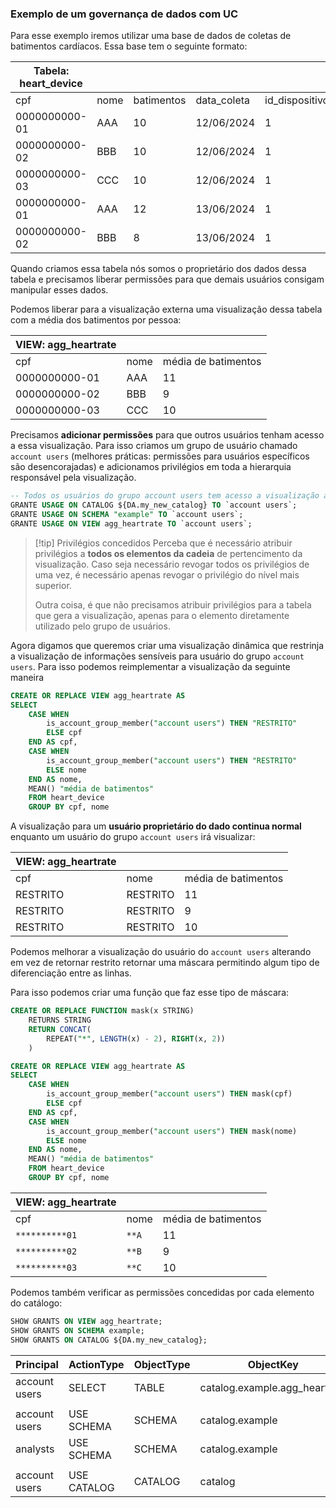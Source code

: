 ### Exemplo de um governança de dados com UC

Para esse exemplo iremos utilizar uma base de dados de coletas de batimentos cardíacos. Essa base tem o seguinte formato:

| Tabela: heart_device |      |            |             |                |
| -------------------- | ---- | ---------- | ----------- | -------------- |
| cpf                  | nome | batimentos | data_coleta | id_dispositivo |
| 0000000000-01        | AAA  | 10         | 12/06/2024  | 1              |
| 0000000000-02        | BBB  | 10         | 12/06/2024  | 1              |
| 0000000000-03        | CCC  | 10         | 12/06/2024  | 1              |
| 0000000000-01        | AAA  | 12         | 13/06/2024  | 1              |
| 0000000000-02        | BBB  | 8          | 13/06/2024  | 1              |
Quando criamos essa tabela nós somos o proprietário dos dados dessa tabela e precisamos liberar permissões para que demais usuários consigam manipular esses dados.

Podemos liberar para a visualização externa uma visualização dessa tabela com a média dos batimentos por pessoa:

| VIEW: agg_heartrate |      |                     |
| ------------------- | ---- | ------------------- |
| cpf                 | nome | média de batimentos |
| 0000000000-01       | AAA  | 11                  |
| 0000000000-02       | BBB  | 9                   |
| 0000000000-03       | CCC  | 10                  |

Precisamos **adicionar permissões** para que outros usuários tenham acesso a essa visualização. Para isso criamos um grupo de usuário chamado `account users` (melhores práticas: permissões para usuários específicos são desencorajadas) e adicionamos privilégios em toda a hierarquia responsável pela visualização.

```sql
-- Todos os usuários do grupo account users tem acesso a visualização agg_heartrate
GRANTE USAGE ON CATALOG ${DA.my_new_catalog} TO `account users`;
GRANTE USAGE ON SCHEMA "example" TO `account users`;
GRANTE USAGE ON VIEW agg_heartrate TO `account users`;
```

> [!tip] Privilégios concedidos
> Perceba que é necessário atribuir privilégios a **todos os elementos da cadeia** de pertencimento da visualização. Caso seja necessário revogar todos os privilégios de uma vez, é necessário apenas revogar o privilégio do nível mais superior.
> 
> Outra coisa, é que não precisamos atribuir privilégios para a tabela que gera a visualização, apenas para o elemento diretamente utilizado pelo grupo de usuários.

Agora digamos que queremos criar uma visualização dinâmica que restrinja a visualização de informações sensíveis para usuário do grupo `account users`. Para isso podemos reimplementar a visualização da seguinte maneira

```sql
CREATE OR REPLACE VIEW agg_heartrate AS
SELECT
	CASE WHEN
		is_account_group_member("account users") THEN "RESTRITO"
		ELSE cpf
	END AS cpf,
	CASE WHEN
		is_account_group_member("account users") THEN "RESTRITO"
		ELSE nome
	END AS nome,
	MEAN() "média de batimentos"
	FROM heart_device
	GROUP BY cpf, nome
```

A visualização para um **usuário proprietário do dado continua normal** enquanto um usuário do grupo `account users` irá visualizar:

| VIEW: agg_heartrate |          |                     |
| ------------------- | -------- | ------------------- |
| cpf                 | nome     | média de batimentos |
| RESTRITO            | RESTRITO | 11                  |
| RESTRITO            | RESTRITO | 9                   |
| RESTRITO            | RESTRITO | 10                  |
Podemos melhorar a visualização do usuário do `account users` alterando em vez de retornar restrito retornar uma máscara permitindo algum tipo de diferenciação entre as linhas. 

Para isso podemos criar uma função que faz esse tipo de máscara:

```sql
CREATE OR REPLACE FUNCTION mask(x STRING)
	RETURNS STRING
	RETURN CONCAT(
		REPEAT("*", LENGTH(x) - 2), RIGHT(x, 2))
	)

CREATE OR REPLACE VIEW agg_heartrate AS
SELECT
	CASE WHEN
		is_account_group_member("account users") THEN mask(cpf)
		ELSE cpf
	END AS cpf,
	CASE WHEN
		is_account_group_member("account users") THEN mask(nome)
		ELSE nome
	END AS nome,
	MEAN() "média de batimentos"
	FROM heart_device
	GROUP BY cpf, nome
```

| VIEW: agg_heartrate |       |                     |
| ------------------- | ----- | ------------------- |
| cpf                 | nome  | média de batimentos |
| `**********01`      | `**A` | 11                  |
| `**********02`      | `**B` | 9                   |
| `**********03`      | `**C` | 10                  |
Podemos também verificar as permissões concedidas por cada elemento do catálogo:

```sql
SHOW GRANTS ON VIEW agg_heartrate;
SHOW GRANTS ON SCHEMA example;
SHOW GRANTS ON CATALOG ${DA.my_new_catalog};
```

| Principal     | ActionType  | ObjectType | ObjectKey                     |
| ------------- | ----------- | ---------- | ----------------------------- |
| account users | SELECT      | TABLE      | catalog.example.agg_heartrate |
|               |             |            |                               |
| account users | USE SCHEMA  | SCHEMA     | catalog.example               |
| analysts      | USE SCHEMA  | SCHEMA     | catalog.example               |
|               |             |            |                               |
| account users | USE CATALOG | CATALOG    | catalog                       |